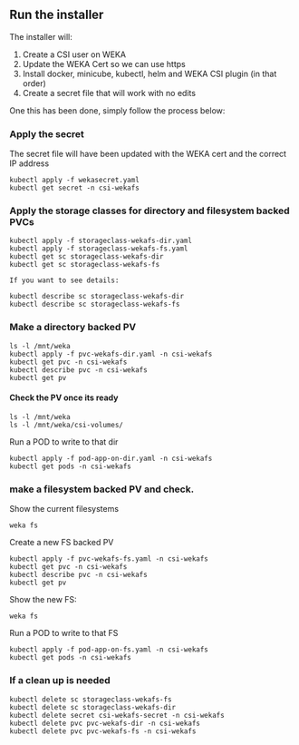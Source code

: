 ## Run the installer

The installer will:

1. Create a CSI user on WEKA
1. Update the WEKA Cert so we can use https
1. Install docker, minicube, kubectl, helm and WEKA CSI plugin (in that order)
1. Create a secret file that will work with no edits

One this has been done, simply follow the process below:

### Apply the secret
The secret file will have been updated with the WEKA cert and the correct IP address
```
kubectl apply -f wekasecret.yaml
kubectl get secret -n csi-wekafs
```
### Apply the storage classes for directory and filesystem backed PVCs
```
kubectl apply -f storageclass-wekafs-dir.yaml
kubectl apply -f storageclass-wekafs-fs.yaml
kubectl get sc storageclass-wekafs-dir
kubectl get sc storageclass-wekafs-fs

If you want to see details:

kubectl describe sc storageclass-wekafs-dir
kubectl describe sc storageclass-wekafs-fs
```
### Make a directory backed PV
```
ls -l /mnt/weka
kubectl apply -f pvc-wekafs-dir.yaml -n csi-wekafs
kubectl get pvc -n csi-wekafs
kubectl describe pvc -n csi-wekafs
kubectl get pv
```
#### Check the PV once its ready
```
ls -l /mnt/weka
ls -l /mnt/weka/csi-volumes/
```
Run a POD to write to that dir
```
kubectl apply -f pod-app-on-dir.yaml -n csi-wekafs
kubectl get pods -n csi-wekafs
```
### make a filesystem backed PV and check.  
Show the current filesystems
```
weka fs
```
Create a new FS backed PV
```
kubectl apply -f pvc-wekafs-fs.yaml -n csi-wekafs
kubectl get pvc -n csi-wekafs
kubectl describe pvc -n csi-wekafs
kubectl get pv
```
Show the new FS:
```
weka fs
```
Run a POD to write to that FS
```
kubectl apply -f pod-app-on-fs.yaml -n csi-wekafs
kubectl get pods -n csi-wekafs
```
### If a clean up is needed
```
kubectl delete sc storageclass-wekafs-fs 
kubectl delete sc storageclass-wekafs-dir 
kubectl delete secret csi-wekafs-secret -n csi-wekafs
kubectl delete pvc pvc-wekafs-dir -n csi-wekafs
kubectl delete pvc pvc-wekafs-fs -n csi-wekafs
```
